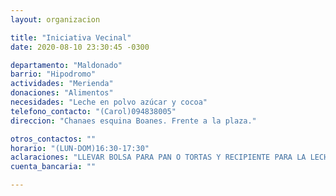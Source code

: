 ```yaml
---
layout: organizacion

title: "Iniciativa Vecinal"
date: 2020-08-10 23:30:45 -0300

departamento: "Maldonado"
barrio: "Hipodromo"
actividades: "Merienda"
donaciones: "Alimentos"
necesidades: "Leche en polvo azúcar y cocoa"
telefono_contacto: "(Carol)094838005"
direccion: "Chanaes esquina Boanes. Frente a la plaza."

otros_contactos: ""
horario: "(LUN-DOM)16:30-17:30"
aclaraciones: "LLEVAR BOLSA PARA PAN O TORTAS Y RECIPIENTE PARA LA LECHE"
cuenta_bancaria: ""

---
```

